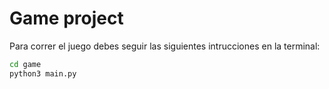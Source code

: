 # Game project

Para correr el juego debes seguir las siguientes intrucciones en la terminal:

```sh
cd game
python3 main.py
```